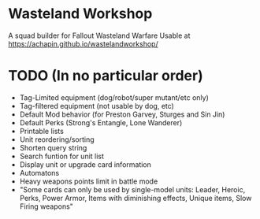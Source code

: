 # Wasteland Workshop
A squad builder for Fallout Wasteland Warfare
Usable at https://achapin.github.io/wastelandworkshop/

# TODO (In no particular order)
* Tag-Limited equipment (dog/robot/super mutant/etc only)
* Tag-filtered equipment (not usable by dog, etc)
* Default Mod behavior (for Preston Garvey, Sturges and Sin Jin)
* Default Perks (Strong's Entangle, Lone Wanderer)
* Printable lists
* Unit reordering/sorting
* Shorten query string
* Search funtion for unit list
* Display unit or upgrade card information
* Automatons
* Heavy weapons points limit in battle mode
* "Some cards can only be used by single-model units: Leader, Heroic, Perks, Power Armor, Items with diminishing effects, Unique items, Slow Firing weapons"